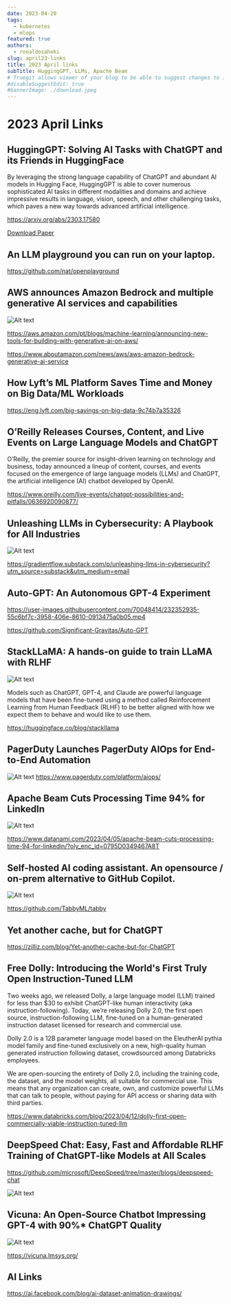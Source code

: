 ```yaml
---
date: 2023-04-20
tags:
  - kubernetes
  - mlops
featured: true
authors:
  - ronaldosaheki
slug: april23-links
title: 2023 April links
subTitle: HuggingGPT, LLMs, Apache Beam
# Truegit allows viewer of your blog to be able to suggest changes to it. To disable that, use this flag.
#disableSuggestEdit: true
#bannerImage: ./download.jpeg
---
```


# 2023 April Links

## HuggingGPT: Solving AI Tasks with ChatGPT and its Friends in HuggingFace

By leveraging the strong language capability of ChatGPT and abundant AI models in Hugging Face, HuggingGPT is able to cover numerous sophisticated AI tasks in different modalities and domains and achieve impressive results in language, vision, speech, and other challenging tasks, which paves a new way towards advanced artificial intelligence.

https://arxiv.org/abs/2303.17580

[Download Paper](2303.17580.pdf)

## An LLM playground you can run on your laptop.

https://github.com/nat/openplayground


## AWS announces Amazon Bedrock and multiple generative AI services and capabilities

![Alt text](https://d2908q01vomqb2.cloudfront.net/f1f836cb4ea6efb2a0b1b99f41ad8b103eff4b59/2023/04/13/building-generative-ai-on-aws.png)

https://aws.amazon.com/pt/blogs/machine-learning/announcing-new-tools-for-building-with-generative-ai-on-aws/

https://www.aboutamazon.com/news/aws/aws-amazon-bedrock-generative-ai-service

## How Lyft’s ML Platform Saves Time and Money on Big Data/ML Workloads

https://eng.lyft.com/big-savings-on-big-data-9c74b7a35326


## O’Reilly Releases Courses, Content, and Live Events on Large Language Models and ChatGPT

O’Reilly, the premier source for insight-driven learning on technology and business, today announced a lineup of content, courses, and events focused on the emergence of large language models (LLMs) and ChatGPT, the artificial intelligence (AI) chatbot developed by OpenAI.

https://www.oreilly.com/live-events/chatgpt-possibilities-and-pitfalls/0636920090877/

## Unleashing LLMs in Cybersecurity: A Playbook for All Industries

![Alt text](https://gradientflow.com/wp-content/uploads/2023/04/newsletter74-Custom-LLM-Final.jpg)

https://gradientflow.substack.com/p/unleashing-llms-in-cybersecurity?utm_source=substack&utm_medium=email

## Auto-GPT: An Autonomous GPT-4 Experiment

https://user-images.githubusercontent.com/70048414/232352935-55c6bf7c-3958-406e-8610-0913475a0b05.mp4


https://github.com/Significant-Gravitas/Auto-GPT


## StackLLaMA: A hands-on guide to train LLaMA with RLHF

![Alt text](https://huggingface.co/datasets/trl-internal-testing/example-images/resolve/main/blog/stackllama/instructGPT.png)

Models such as ChatGPT, GPT-4, and Claude are powerful language models that have been fine-tuned using a method called Reinforcement Learning from Human Feedback (RLHF) to be better aligned with how we expect them to behave and would like to use them.

https://huggingface.co/blog/stackllama

## PagerDuty Launches PagerDuty AIOps for End-to-End Automation

![Alt text](https://www.pagerduty.com/wp-content/uploads/2020/09/smart-noise-reduction-intelligent-alert-grouping.png)
https://www.pagerduty.com/platform/aiops/

## Apache Beam Cuts Processing Time 94% for LinkedIn

![Alt text](https://www.datanami.com/wp-content/uploads/2023/04/Beam-at-LI.png)

https://www.datanami.com/2023/04/05/apache-beam-cuts-processing-time-94-for-linkedin/?oly_enc_id=0795D0349467A8T



## Self-hosted AI coding assistant. An opensource / on-prem alternative to GitHub Copilot.

![Alt text](https://user-images.githubusercontent.com/388154/229353706-230d70e1-7d09-48e2-a884-4da768bccf6f.png)


https://github.com/TabbyML/tabby



## Yet another cache, but for ChatGPT

https://zilliz.com/blog/Yet-another-cache-but-for-ChatGPT


## Free Dolly: Introducing the World's First Truly Open Instruction-Tuned LLM

Two weeks ago, we released Dolly, a large language model (LLM) trained for less than $30 to exhibit ChatGPT-like human interactivity (aka instruction-following). Today, we’re releasing Dolly 2.0, the first open source, instruction-following LLM, fine-tuned on a human-generated instruction dataset licensed for research and commercial use.

Dolly 2.0 is a 12B parameter language model based on the EleutherAI pythia model family and fine-tuned exclusively on a new, high-quality human generated instruction following dataset, crowdsourced among Databricks employees.

We are open-sourcing the entirety of Dolly 2.0, including the training code, the dataset, and the model weights, all suitable for commercial use. This means that any organization can create, own, and customize powerful LLMs that can talk to people, without paying for API access or sharing data with third parties.

https://www.databricks.com/blog/2023/04/12/dolly-first-open-commercially-viable-instruction-tuned-llm


## DeepSpeed Chat: Easy, Fast and Affordable RLHF Training of ChatGPT-like Models at All Scales

https://github.com/microsoft/DeepSpeed/tree/master/blogs/deepspeed-chat

![Alt text](https://github.com/microsoft/DeepSpeed/blob/master/blogs/assets/images/hero-figure-black.png)

## Vicuna: An Open-Source Chatbot Impressing GPT-4 with 90%* ChatGPT Quality

![Alt text](https://vicuna.lmsys.org/favicon.jpeg)

https://vicuna.lmsys.org/

## AI Links

https://ai.facebook.com/blog/ai-dataset-animation-drawings/



